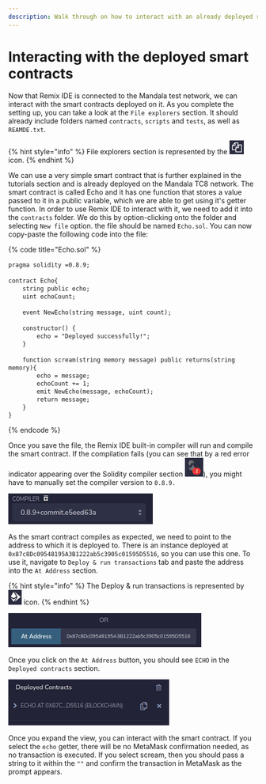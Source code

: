 ```yaml
---
description: Walk through on how to interact with an already deployed smart contract.
---
```


# Interacting with the deployed smart contracts

Now that Remix IDE is connected to the Mandala test network, we can interact with the smart contracts deployed on it. As you complete the setting up, you can take a look at the `File explorers` section. It should already include folders named `contracts`, `scripts` and `tests`, as well as `REAMDE.txt`.

{% hint style="info" %}
File explorers section is represented by the <img src="../../.gitbook/assets/Screenshot from 2022-01-29 00-08-33.png" alt="" data-size="line"> icon.
{% endhint %}

We can use a very simple smart contract that is further explained in the tutorials section and is already deployed on the Mandala TC8 network. The smart contract is called Echo and it has one function that stores a value passed to it in a public variable, which we are able to get using it's getter function. In order to use Remix IDE to interact with it, we need to add it into the `contracts` folder. We do this by option-clicking onto the folder and selecting `New file` option. the file should be named `Echo.sol`. You can now copy-paste the following code into the file:

{% code title="Echo.sol" %}
```solidity
pragma solidity =0.8.9;

contract Echo{
    string public echo;
    uint echoCount;

    event NewEcho(string message, uint count);

    constructor() {
        echo = "Deployed successfully!";
    }

    function scream(string memory message) public returns(string memory){
        echo = message;
        echoCount += 1;
        emit NewEcho(message, echoCount);
        return message;
    }
}
```
{% endcode %}

Once you save the file, the Remix IDE built-in compiler will run and compile the smart contract. If the compilation fails (you can see that by a red error indicator appearing over the Solidity compiler section <img src="../../.gitbook/assets/Screenshot from 2022-01-29 00-19-48.png" alt="" data-size="line">), you might have to manually set the compiler version to `0.8.9.`

![](<../../.gitbook/assets/Screenshot from 2022-01-29 00-21-43.png>)

As the smart contract compiles as expected, we need to point to the address to which it is deployed to. There is an instance deployed at `0x87c8Dc09548195A3B1222ab5c3905c01595D5516`, so you can use this one. To use it, navigate to `Deploy & run transactions` tab and paste the address into the `At Address` section.

{% hint style="info" %}
The Deploy & run transactions is represented by <img src="../../.gitbook/assets/Screenshot from 2022-01-30 23-04-41.png" alt="" data-size="line"> icon.
{% endhint %}

![](<../../.gitbook/assets/Screenshot from 2022-01-30 23-06-16.png>)

Once you click on the `At Address` button, you should see `ECHO` in the `Deployed contracts` section.

![](<../../.gitbook/assets/Screenshot from 2022-01-30 23-08-00.png>)

Once you expand the view, you can interact with the smart contract. If you select the `echo` getter, there will be no MetaMask confirmation needed, as no transaction is executed. If you select scream, then you should pass a string to it within the `""` and confirm the transaction in MetaMask as the prompt appears.
